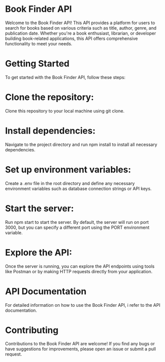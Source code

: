 # Book Finder API
   Welcome to the Book Finder API! This API provides a platform for users to search for books based on various criteria such as title, author, genre, and publication date. Whether you're a book enthusiast, librarian, or developer building book-related applications, this API offers comprehensive functionality to meet your needs.

# Getting Started
   To get started with the Book Finder API, follow these steps:

# Clone the repository: 
   Clone this repository to your local machine using git clone.

 # Install dependencies: 
   Navigate to the project directory and run npm install to install all necessary dependencies.

# Set up environment variables: 
   Create a .env file in the root directory and define any necessary environment variables such as database connection strings or API keys.
# Start the server: 
   Run npm start to start the server. By default, the server will run on port 3000, but you can specify a different port using the PORT environment variable.
# Explore the API: 
   Once the server is running, you can explore the API endpoints using tools like Postman or by making HTTP requests directly from your application.

# API Documentation
   For detailed information on how to use the Book Finder API, i refer to the API documentation.

# Contributing
   Contributions to the Book Finder API are welcome! If you find any bugs or have suggestions for improvements, please open an issue or submit a pull request.
